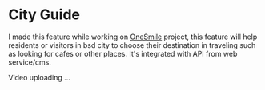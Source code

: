 # City Guide

I made this feature while working on [OneSmile](https://play.google.com/store/apps/details?id=com.sinarmasland.onesmile) project, this feature will help residents or visitors in bsd city to choose their destination in traveling such as looking for cafes or other places. It's integrated with API from web service/cms.

Video uploading ...
